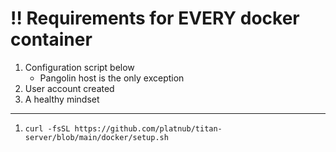 # ‼️ Requirements for **EVERY** docker container
 1. Configuration script below
     - Pangolin host is the only exception
 2. User account created
 3. A healthy mindset

----

1. ```
   curl -fsSL https://github.com/platnub/titan-server/blob/main/docker/setup.sh
   ```
